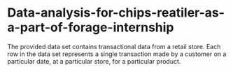 # Data-analysis-for-chips-reatiler-as-a-part-of-forage-internship
The provided data set contains transactional data from a retail store. Each row in the data set represents a single transaction made by a customer on a particular date, at a particular store, for a particular product.
